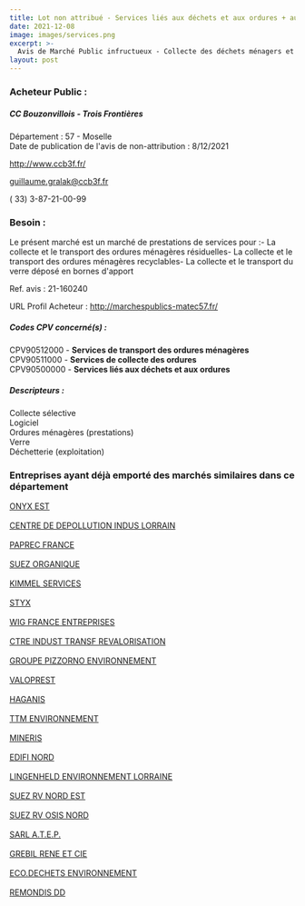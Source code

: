 ```yaml
---
title: Lot non attribué - Services liés aux déchets et aux ordures + autres services
date: 2021-12-08
image: images/services.png
excerpt: >-
  Avis de Marché Public infructueux - Collecte des déchets ménagers et assimilés, exploitation de la déchèterie de Bouzonville et mise à disposition d'un logiciel informatique
layout: post
---
```


### Acheteur Public :
##### CC Bouzonvillois - Trois Frontières
Département : 57 - Moselle<br/>
Date de publication de l'avis de non-attribution : 8/12/2021


http://www.ccb3f.fr/

guillaume.gralak@ccb3f.fr

( 33) 3-87-21-00-99
### Besoin :

Le présent marché est un marché de prestations de services pour :- La collecte et le transport des ordures ménagères résiduelles- La collecte et le transport des ordures ménagères recyclables- La collecte et le transport du verre déposé en bornes d'apport

Ref. avis : 21-160240

URL Profil Acheteur : http://marchespublics-matec57.fr/

##### Codes CPV concerné(s) :
CPV90512000 - **Services de transport des ordures ménagères** <br/>
CPV90511000 - **Services de collecte des ordures** <br/>
CPV90500000 - **Services liés aux déchets et aux ordures** <br/>

##### Descripteurs :
Collecte sélective <br/>
Logiciel <br/>
Ordures ménagères (prestations) <br/>
Verre <br/>
Déchetterie (exploitation) <br/>

### Entreprises ayant déjà emporté des marchés similaires dans ce département
<a href="/entreprise-544/siren-305205411">ONYX EST</a><br/><br/>
<a href="/entreprise-545/siren-312456114">CENTRE DE DEPOLLUTION INDUS LORRAIN</a><br/><br/>
<a href="/entreprise-548/siren-333050284">PAPREC FRANCE</a><br/><br/>
<a href="/entreprise-550/siren-345306880">SUEZ ORGANIQUE</a><br/><br/>
<a href="/entreprise-551/siren-378876585">KIMMEL SERVICES</a><br/><br/>
<a href="/entreprise-554/siren-393659636">STYX</a><br/><br/>
<a href="/entreprise-556/siren-409378841">WIG FRANCE ENTREPRISES</a><br/><br/>
<a href="/entreprise-557/siren-414123828">CTRE INDUST TRANSF REVALORISATION</a><br/><br/>
<a href="/entreprise-559/siren-429574395">GROUPE PIZZORNO ENVIRONNEMENT</a><br/><br/>
<a href="/entreprise-559/siren-429726367">VALOPREST</a><br/><br/>
<a href="/entreprise-561/siren-440784353">HAGANIS</a><br/><br/>
<a href="/entreprise-563/siren-451274815">TTM ENVIRONNEMENT</a><br/><br/>
<a href="/entreprise-564/siren-479523045">MINERIS</a><br/><br/>
<a href="/entreprise-566/siren-493341192">EDIFI NORD</a><br/><br/>
<a href="/entreprise-566/siren-494888522">LINGENHELD ENVIRONNEMENT LORRAINE</a><br/><br/>
<a href="/entreprise-568/siren-504726787">SUEZ RV NORD EST</a><br/><br/>
<a href="/entreprise-568/siren-507985844">SUEZ RV OSIS NORD</a><br/><br/>
<a href="/entreprise-571/siren-531206589">SARL A.T.E.P.</a><br/><br/>
<a href="/entreprise-573/siren-656580321">GREBIL RENE ET CIE</a><br/><br/>
<a href="/entreprise-577/siren-802947432">ECO.DECHETS ENVIRONNEMENT</a><br/><br/>
<a href="/entreprise-581/siren-851054742">REMONDIS DD</a><br/><br/>

